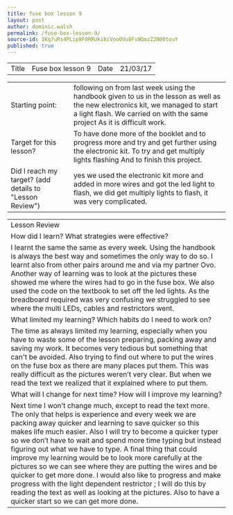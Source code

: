 ```yaml
---
title: fuse box lesson 9
layout: post
author: dominic.walsh
permalink: /fuse-box-lesson-9/
source-id: 1Kq7uRs4PLip8F0RRUkibiVoo0Vu8FsNQozZ2N00touY
published: true
---
```

<table>
  <tr>
    <td>Title</td>
    <td>Fuse box lesson 9</td>
    <td>Date</td>
    <td>21/03/17</td>
  </tr>
</table>


<table>
  <tr>
    <td>Starting point:</td>
    <td>following on from last week using the handbook given to us in the lesson as well as the new electronics kit, we managed to start a light flash. We carried on with the same project As it is difficult work.</td>
  </tr>
  <tr>
    <td>Target for this lesson?</td>
    <td>To have done more of the booklet and to progress more and try and get further using the electronic kit. To try and get multiply lights flashing And to finish this project.</td>
  </tr>
  <tr>
    <td>Did I reach my target? 
(add details to "Lesson Review")</td>
    <td> yes we used the electronic kit more and added in more wires and got the led light to flash, we did get multiply lights to flash, it was very complicated.</td>
  </tr>
</table>


<table>
  <tr>
    <td>Lesson Review</td>
  </tr>
  <tr>
    <td>How did I learn? What strategies were effective? </td>
  </tr>
  <tr>
    <td>I learnt the same the same as every week. Using the handbook is always the best way and sometimes the only way to do so. I learnt also from other pairs around me and via my partner Ovo. Another way of learning was to look at the pictures these showed me where the wires had to go in the fuse box. We also used the code on the textbook to set off the led lights. As the breadboard required was very confusing we struggled to see where the multi LEDs, cables and restrictors went. </td>
  </tr>
  <tr>
    <td>What limited my learning? Which habits do I need to work on? </td>
  </tr>
  <tr>
    <td>The time as always limited my learning, especially when you have to waste some of the lesson preparing, packing away and saving my work. It becomes very tedious but something that can't be avoided. Also  trying to find out where to put the wires on the fuse box as there are many places put them. This was really difficult as the pictures weren’t very clear. But when we read the text we realized that it explained where to put them. </td>
  </tr>
  <tr>
    <td>What will I change for next time? How will I improve my learning?</td>
  </tr>
  <tr>
    <td>Next time I won’t change much, except to read the text more. The only that helps is experience and every week we are packing away quicker and learning to save quicker so this makes life much easier. Also I will try to become a quicker typer so we don’t have to wait and spend more time typing but instead figuring out what we have to type. A final thing that could improve my learning would be to look more carefully at the pictures so we can see where they are putting the wires and be quicker to get more done. I would also like to progress and make progress with the light dependent restrictor ; I will do this by reading the text as well as looking at the pictures. Also to have a quicker start so we can get more done.</td>
  </tr>
</table>


